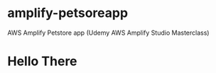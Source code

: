 # amplify-petsoreapp

AWS Amplify Petstore app (Udemy AWS Amplify Studio Masterclass)

# Hello There
